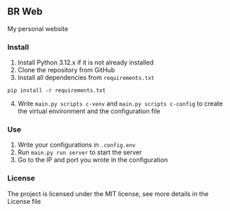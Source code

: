 ## BR Web
My personal website

### Install
1. Install Python 3.12.x if it is not already installed
2. Clone the repository from GitHub
3. Install all dependencies from `requirements.txt`
```
pip install -r requirements.txt
```
4. Write `main.py scripts c-venv` and `main.py scripts c-config` to create the virtual environment and the configuration file

###  Use
1. Write your configurations in `.config.env`
2. Run `main.py run server` to start the server
3. Go to the IP and port you wrote in the configuration

### License
The project is licensed under the MIT license, see more details in the License file
